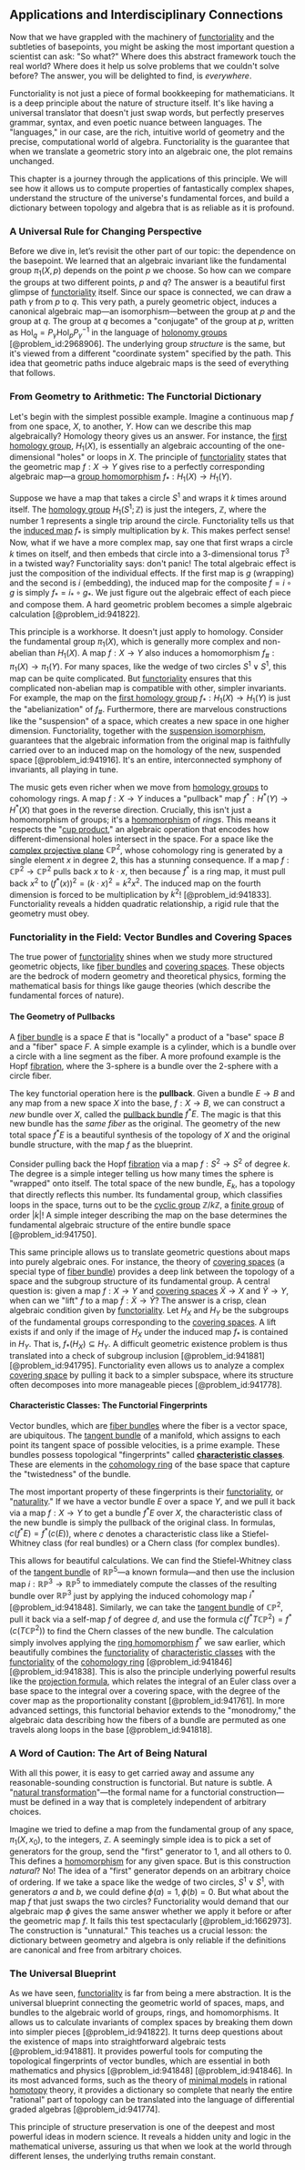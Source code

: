 ## Applications and Interdisciplinary Connections

Now that we have grappled with the machinery of [functoriality](@article_id:149575) and the subtleties of basepoints, you might be asking the most important question a scientist can ask: "So what?" Where does this abstract framework touch the real world? Where does it help us solve problems that we couldn't solve before? The answer, you will be delighted to find, is *everywhere*.

Functoriality is not just a piece of formal bookkeeping for mathematicians. It is a deep principle about the nature of structure itself. It's like having a universal translator that doesn't just swap words, but perfectly preserves grammar, syntax, and even poetic nuance between languages. The "languages," in our case, are the rich, intuitive world of geometry and the precise, computational world of algebra. Functoriality is the guarantee that when we translate a geometric story into an algebraic one, the plot remains unchanged.

This chapter is a journey through the applications of this principle. We will see how it allows us to compute properties of fantastically complex shapes, understand the structure of the universe's fundamental forces, and build a dictionary between topology and algebra that is as reliable as it is profound.

### A Universal Rule for Changing Perspective

Before we dive in, let’s revisit the other part of our topic: the dependence on the basepoint. We learned that an algebraic invariant like the fundamental group $\pi_1(X, p)$ depends on the point $p$ we choose. So how can we compare the groups at two different points, $p$ and $q$? The answer is a beautiful first glimpse of [functoriality](@article_id:149575) itself. Since our space is connected, we can draw a path $\gamma$ from $p$ to $q$. This very path, a purely geometric object, induces a canonical algebraic map—an isomorphism—between the group at $p$ and the group at $q$. The group at $q$ becomes a "conjugate" of the group at $p$, written as $\mathrm{Hol}_q = P_\gamma \mathrm{Hol}_p P_\gamma^{-1}$ in the language of [holonomy groups](@article_id:190977) [@problem_id:2968906]. The underlying group *structure* is the same, but it's viewed from a different "coordinate system" specified by the path. This idea that geometric paths induce algebraic maps is the seed of everything that follows.

### From Geometry to Arithmetic: The Functorial Dictionary

Let's begin with the simplest possible example. Imagine a continuous map $f$ from one space, $X$, to another, $Y$. How can we describe this map algebraically? Homology theory gives us an answer. For instance, the [first homology group](@article_id:144824), $H_1(X)$, is essentially an algebraic accounting of the one-dimensional "holes" or loops in $X$. The principle of [functoriality](@article_id:149575) states that the geometric map $f: X \to Y$ gives rise to a perfectly corresponding algebraic map—a [group homomorphism](@article_id:140109) $f_*: H_1(X) \to H_1(Y)$.

Suppose we have a map that takes a circle $S^1$ and wraps it $k$ times around itself. The [homology group](@article_id:144585) $H_1(S^1; \mathbb{Z})$ is just the integers, $\mathbb{Z}$, where the number $1$ represents a single trip around the circle. Functoriality tells us that the [induced map](@article_id:271218) $f_*$ is simply multiplication by $k$. This makes perfect sense! Now, what if we have a more complex map, say one that first wraps a circle $k$ times on itself, and then embeds that circle into a 3-dimensional torus $T^3$ in a twisted way? Functoriality says: don't panic! The total algebraic effect is just the composition of the individual effects. If the first map is $g$ (wrapping) and the second is $i$ (embedding), the induced map for the composite $f = i \circ g$ is simply $f_* = i_* \circ g_*$. We just figure out the algebraic effect of each piece and compose them. A hard geometric problem becomes a simple algebraic calculation [@problem_id:941822].

This principle is a workhorse. It doesn't just apply to homology. Consider the fundamental group $\pi_1(X)$, which is generally more complex and non-abelian than $H_1(X)$. A map $f: X \to Y$ also induces a homomorphism $f_\#: \pi_1(X) \to \pi_1(Y)$. For many spaces, like the wedge of two circles $S^1 \vee S^1$, this map can be quite complicated. But [functoriality](@article_id:149575) ensures that this complicated non-abelian map is compatible with other, simpler invariants. For example, the map on the [first homology group](@article_id:144824) $f_*: H_1(X) \to H_1(Y)$ is just the "abelianization" of $f_\#$. Furthermore, there are marvelous constructions like the "suspension" of a space, which creates a new space in one higher dimension. Functoriality, together with the [suspension isomorphism](@article_id:155894), guarantees that the algebraic information from the original map is faithfully carried over to an induced map on the homology of the new, suspended space [@problem_id:941916]. It's an entire, interconnected symphony of invariants, all playing in tune.

The music gets even richer when we move from [homology groups](@article_id:135946) to cohomology rings. A map $f: X \to Y$ induces a "pullback" map $f^*: H^*(Y) \to H^*(X)$ that goes in the reverse direction. Crucially, this isn't just a homomorphism of groups; it's a [homomorphism](@article_id:146453) of *rings*. This means it respects the "[cup product](@article_id:159060)," an algebraic operation that encodes how different-dimensional holes intersect in the space. For a space like the [complex projective plane](@article_id:262167) $\mathbb{CP}^2$, whose cohomology ring is generated by a single element $x$ in degree 2, this has a stunning consequence. If a map $f: \mathbb{CP}^2 \to \mathbb{CP}^2$ pulls back $x$ to $k \cdot x$, then because $f^*$ is a ring map, it must pull back $x^2$ to $(f^*(x))^2 = (k \cdot x)^2 = k^2 x^2$. The induced map on the fourth dimension is forced to be multiplication by $k^2$! [@problem_id:941833]. Functoriality reveals a hidden quadratic relationship, a rigid rule that the geometry must obey.

### Functoriality in the Field: Vector Bundles and Covering Spaces

The true power of [functoriality](@article_id:149575) shines when we study more structured geometric objects, like [fiber bundles](@article_id:154176) and [covering spaces](@article_id:151824). These objects are the bedrock of modern geometry and theoretical physics, forming the mathematical basis for things like gauge theories (which describe the fundamental forces of nature).

#### The Geometry of Pullbacks

A [fiber bundle](@article_id:153282) is a space $E$ that is "locally" a product of a "base" space $B$ and a "fiber" space $F$. A simple example is a cylinder, which is a bundle over a circle with a line segment as the fiber. A more profound example is the Hopf [fibration](@article_id:161591), where the 3-sphere is a bundle over the 2-sphere with a circle fiber.

The key functorial operation here is the **pullback**. Given a bundle $E \to B$ and any map from a new space $X$ into the base, $f: X \to B$, we can construct a *new* bundle over $X$, called the [pullback bundle](@article_id:158852) $f^*E$. The magic is that this new bundle has the *same fiber* as the original. The geometry of the new total space $f^*E$ is a beautiful synthesis of the topology of $X$ and the original bundle structure, with the map $f$ as the blueprint.

Consider pulling back the Hopf [fibration](@article_id:161591) via a map $f: S^2 \to S^2$ of degree $k$. The degree is a simple integer telling us how many times the sphere is "wrapped" onto itself. The total space of the new bundle, $E_k$, has a topology that directly reflects this number. Its fundamental group, which classifies loops in the space, turns out to be the [cyclic group](@article_id:146234) $\mathbb{Z}/k\mathbb{Z}$, a [finite group](@article_id:151262) of order $|k|$! A simple integer describing the map on the base determines the fundamental algebraic structure of the entire bundle space [@problem_id:941750].

This same principle allows us to translate geometric questions about maps into purely algebraic ones. For instance, the theory of [covering spaces](@article_id:151824) (a special type of [fiber bundle](@article_id:153282)) provides a deep link between the topology of a space and the subgroup structure of its fundamental group. A central question is: given a map $f: X \to Y$ and [covering spaces](@article_id:151824) $\tilde{X} \to X$ and $\tilde{Y} \to Y$, when can we "lift" $f$ to a map $\tilde{f}: \tilde{X} \to \tilde{Y}$? The answer is a crisp, clean algebraic condition given by [functoriality](@article_id:149575). Let $H_X$ and $H_Y$ be the subgroups of the fundamental groups corresponding to the [covering spaces](@article_id:151824). A lift exists if and only if the image of $H_X$ under the induced map $f_*$ is contained in $H_Y$. That is, $f_*(H_X) \subseteq H_Y$. A difficult geometric existence problem is thus translated into a check of subgroup inclusion [@problem_id:941881] [@problem_id:941795]. Functoriality even allows us to analyze a complex [covering space](@article_id:138767) by pulling it back to a simpler subspace, where its structure often decomposes into more manageable pieces [@problem_id:941778].

#### Characteristic Classes: The Functorial Fingerprints

Vector bundles, which are [fiber bundles](@article_id:154176) where the fiber is a vector space, are ubiquitous. The [tangent bundle](@article_id:160800) of a manifold, which assigns to each point its tangent space of possible velocities, is a prime example. These bundles possess topological "fingerprints" called **[characteristic classes](@article_id:160102)**. These are elements in the [cohomology ring](@article_id:159664) of the base space that capture the "twistedness" of the bundle.

The most important property of these fingerprints is their [functoriality](@article_id:149575), or "[naturality](@article_id:269808)." If we have a vector bundle $E$ over a space $Y$, and we pull it back via a map $f: X \to Y$ to get a bundle $f^*E$ over $X$, the characteristic class of the new bundle is simply the pullback of the original class. In formulas, $c(f^*E) = f^*(c(E))$, where $c$ denotes a characteristic class like a Stiefel-Whitney class (for real bundles) or a Chern class (for complex bundles).

This allows for beautiful calculations. We can find the Stiefel-Whitney class of the [tangent bundle](@article_id:160800) of $\mathbb{RP}^5$—a known formula—and then use the inclusion map $i: \mathbb{RP}^3 \to \mathbb{RP}^5$ to immediately compute the classes of the resulting bundle over $\mathbb{RP}^3$ just by applying the induced cohomology map $i^*$ [@problem_id:941848]. Similarly, we can take the [tangent bundle](@article_id:160800) of $\mathbb{CP}^2$, pull it back via a self-map $f$ of degree $d$, and use the formula $c(f^*T\mathbb{CP}^2) = f^*(c(T\mathbb{CP}^2))$ to find the Chern classes of the new bundle. The calculation simply involves applying the [ring homomorphism](@article_id:153310) $f^*$ we saw earlier, which beautifully combines the [functoriality](@article_id:149575) of [characteristic classes](@article_id:160102) with the [functoriality](@article_id:149575) of the [cohomology ring](@article_id:159664) [@problem_id:941846] [@problem_id:941838]. This is also the principle underlying powerful results like the [projection formula](@article_id:151670), which relates the integral of an Euler class over a base space to the integral over a covering space, with the degree of the cover map as the proportionality constant [@problem_id:941761]. In more advanced settings, this functorial behavior extends to the "monodromy," the algebraic data describing how the fibers of a bundle are permuted as one travels along loops in the base [@problem_id:941818].

### A Word of Caution: The Art of Being Natural

With all this power, it is easy to get carried away and assume any reasonable-sounding construction is functorial. But nature is subtle. A "[natural transformation](@article_id:181764)"—the formal name for a functorial construction—must be defined in a way that is completely independent of arbitrary choices.

Imagine we tried to define a map from the fundamental group of any space, $\pi_1(X, x_0)$, to the integers, $\mathbb{Z}$. A seemingly simple idea is to pick a set of generators for the group, send the "first" generator to 1, and all others to 0. This defines a [homomorphism](@article_id:146453) for any given space. But is this construction *natural*? No! The idea of a "first" generator depends on an arbitrary choice of ordering. If we take a space like the wedge of two circles, $S^1 \vee S^1$, with generators $a$ and $b$, we could define $\phi(a)=1, \phi(b)=0$. But what about the map $f$ that just swaps the two circles? Functoriality would demand that our algebraic map $\phi$ gives the same answer whether we apply it before or after the geometric map $f$. It fails this test spectacularly [@problem_id:1662973]. The construction is "unnatural." This teaches us a crucial lesson: the dictionary between geometry and algebra is only reliable if the definitions are canonical and free from arbitrary choices.

### The Universal Blueprint

As we have seen, [functoriality](@article_id:149575) is far from being a mere abstraction. It is the universal blueprint connecting the geometric world of spaces, maps, and bundles to the algebraic world of groups, rings, and homomorphisms. It allows us to calculate invariants of complex spaces by breaking them down into simpler pieces [@problem_id:941822]. It turns deep questions about the existence of maps into straightforward algebraic tests [@problem_id:941881]. It provides powerful tools for computing the topological fingerprints of vector bundles, which are essential in both mathematics and physics [@problem_id:941848] [@problem_id:941846]. In its most advanced forms, such as the theory of [minimal models](@article_id:142128) in rational [homotopy](@article_id:138772) theory, it provides a dictionary so complete that nearly the entire "rational" part of topology can be translated into the language of differential graded algebras [@problem_id:941774].

This principle of structure preservation is one of the deepest and most powerful ideas in modern science. It reveals a hidden unity and logic in the mathematical universe, assuring us that when we look at the world through different lenses, the underlying truths remain constant.